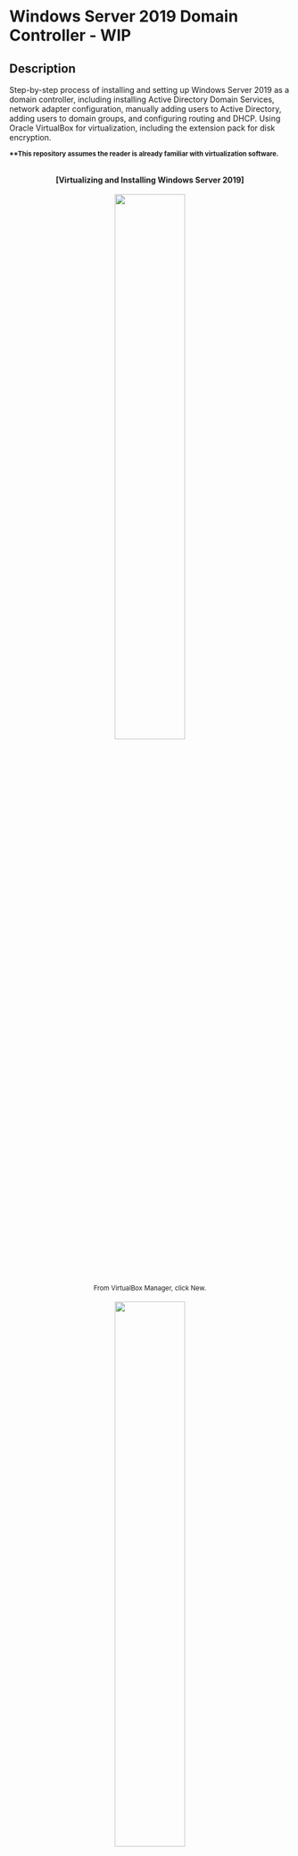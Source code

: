 <h1>Windows Server 2019 Domain Controller - WIP</h1>

<h2>Description</h2>
<p>
Step-by-step process of installing and setting up Windows Server 2019 as a domain controller, including installing Active Directory Domain Services, network adapter configuration, manually adding users to Active Directory, adding users to domain groups, and configuring routing and DHCP.  Using Oracle VirtualBox for virtualization, including the extension pack for disk encryption.
<br />
</p>
<sub><b>**This repository assumes the reader is already familiar with virtualization software.</b></sub>
<br />
<br />
<p align="center">
<b>[Virtualizing and Installing Windows Server 2019]</b>
<br />
<br />
<img src="https://i.imgur.com/hWsPUog.png" width=50% height=50%>
<br />
<sub>From VirtualBox Manager, click New.</sub>
<br />
<br />
<img src="https://i.imgur.com/wjd3tlT.png" width=50% height=50%>
<br />
<sub>Name virtual machine and select Windows Server 2019 ISO file under "ISO Image"
<br />
Click Next.
<br />
<b>**"Skip Unattended Installation" is selected to manually install operating system.</b></sub>
<br />
<br />
<img src="https://i.imgur.com/fqxtPR6.png" width=50% height=50%>
<br />
<sub>Click Settings on newly created virtual machine</sub>
<br />
<br />
<img src="https://i.imgur.com/sLsTyCD.png" width=50% height=50%>
<br />
<sub>Select Disk Encryption tab under General and select encryption method
<br />
Enter and re-enter password to access the machine</sub>
<br />
<br />
<img src="https://i.imgur.com/PgBbKFD.png" width=50% height=50%>
<br>
<sub>Under Network, Adapter 1 is set to NAT to use home network to connect to internet</sub>
<br />
<br />
<img src="https://i.imgur.com/jc0m7eg.png" width=50% height=50%>
<br />
<sub>Adapter 2 is enabled and set to Internal Network, allowing clients to connect to domain server</sub>
<br />
<br />
<img src="https://i.imgur.com/URcOPG5.png" width=50% height=50%>
<br />
<sub>Start up virtual machine
<br />
Enter disk encryption password</sub>
<br />
<br />
<img src="https://i.imgur.com/9OJX3TP.png" width=50% height=50%>
<br />
<sub>Set language, time, currency, and keyboard method
<br />
Click Next</sub>
<br />
<br />
<img src="https://i.imgur.com/qNbU63H.png" width=50% height=50%>
<br />
<sub>Installing "Standard Edition (Desktop Experience) to use GUI to set up Active Directory</sub>
<br />
<br />
<img src="https://i.imgur.com/7PanCaq.png" width=50% height=50%>
<br />
<sub>Custom install as fresh install</sub>
<br />
<br />
<img src="https://i.imgur.com/aI9gZq4.png" width=50% height=50%>
<br />
<sub>Set password
<br />
Finish installation</sub>
<br />
<br />
<img src="https://i.imgur.com/6wjIHsr.png" width=50% height=50%>
<br />
<sub>After installation, click "Input" on VM toolbar
<br />
Select "Insert Ctrl-Alt-Del"</sub>
<br />
<br />
<b>[Installing VirtualBox Guest Additions on Windows Server 2019]</b>
<br />
<br />
<img src="https://i.imgur.com/J98944R.png" width=50% height=50%>
<br />
<sub>Upon login, click "Devices" on VM toolbar
<br />
Select "Insert Guest Additions CD Image"</sub>
<br />
<br />
<img src="https://i.imgur.com/gdMdncA.png" width=50% height=50%>
<br />
<sub>Open File Explorer, select "CD Drive (D:) VirtualBox Guest Additions"
<br />
Install "VBoxWindowsAdditions-amd64"</sub>
<br />
<br />
<img src="https://i.imgur.com/KkMqZmJ.png" width=50% height=50%>
<br />
<sub>After finishing installation, reboot operating system</sub>
<br />
<br />
<b>[Network Adapter Configuration]</b>
<br />
<br />
<img src="https://i.imgur.com/S599pHb.png" width=50% height=50%>
<br />
<sub>Right-click network icon in taskbar
<br />
Select "Open Network & Internet settings"</sub>
<br />
<br />
<img src="https://i.imgur.com/UZX6vrS.png" width=50% height=50%>
<br />
<sub>Click "Change Adapter Options" under Status</sub>
<br />
<br />
<img src="https://i.imgur.com/ovaoih8.png" width=50% height=50%>
<br />
<sub>Right-click an adapter and select "Status" in order to identify which adapter connects the machine to the internet</sub>
<br />
<br />
<img src="https://i.imgur.com/LiKmDrg.png" width=50% height=50%>
<br />
<sub>The IPv4 Address shows 10.0.2.15, indicating this adapter connects the machine to the internet</sub>
<br />
<br />
<img src="https://i.imgur.com/c2Ys094.png" width=50% height=50%>
<br />
<sub>Renaming the Internet adapter and identifying the internal network adapter</sub>
<br />
<br />
<img src="https://i.imgur.com/XNwgmm2.png" width=50% height=50%>
<br />
<sub>The Autoconfigured IPv4 address indicates this adapter is for connecting to an internal network</sub>
<br />
<br />
<img src="https://i.imgur.com/qJhsv1h.png" width=50% height=50%>
<br />
<sub>Identifying both network adapters, right-click on Intranet (internal network)
<br />
Select "Properties"</sub>
<br />
<br />
<img src="https://i.imgur.com/S5RO2Gl.png" width=50% height=50%>
<br />
<sub>Select "Internet Protocol Version 4 (TCP/IPv4)"
<br />
Click "Properties"</sub>
<br />
<br />
<img src="https://i.imgur.com/rTepQ1O.png" width=50% height=50%>
<br />
<sub>The IP address for this domain controller is set to 172.16.0.1</sub>
<br />
<sub>This will also be our default gateway for the Windows 10 domain client</sub>
<br />
<sub>The DNS server address is set to 127.0.0.1, a loopback address or localhost</sub>
<br />
<br />
<b>[Installing Active Directory Domain Services and Promoting to Domain Controller]</b>
<br />
<br />
<img src="https://i.imgur.com/NvF6Xbq.png" width=50% height=50%>
<br />
<sub>On Server Manager Dashboard
<br />
Click "Add roles and features"</sub>
<br />
<br />
<img src="https://i.imgur.com/ynqG6EZ.png" width=50% height=50%>
<br />
<sub>Select "Active Directory Domain Services"
<br />
Click "Add Features" on "Add Roles and Features Wizard" popup</sub>
<br />
<br />
<img src="https://i.imgur.com/VEDk14f.png" width=50% height=50%>
<br />
<sub>Click "Install"</sub>
<br />
<br />
<img src="https://i.imgur.com/TMrurUM.png" width=50% height=50%>
<br />
<sub>After installation completes, click flag notification at top of Server Manager
<br />
Select "Promote this server to a domain controller"</sub>
<br />
<br />
<img src="https://i.imgur.com/U1KruU2.png" width=50% height=50%>
<br />
<sub>Under "Deployment Configuration," select "Add a new forest"
<br />
Enter root domain name</sub>
<br />
<br />
<img src="https://i.imgur.com/mnAsMLl.png" width=50% height=50%>
<br />
<sub>Under "Domain Controller Options," enter and re-enter DSRM password
<br />
Click "Next" until installation</sub>
<br />
<br />
<b>[Adding Administrative Users to Active Directory]</b>
<br />
<br/>
<img src="https://i.imgur.com/DBSC5xh.png" width=50% height=50%>
<br />
<sub>Click "Tools" at top of Server Manager taskbar
<br />
Select "Active Directory Users and Computers"</sub>
<br />
<br />
<img src="https://i.imgur.com/h6dSdCN.png" width=50% height=50%>
<br />
<sub>Right-click domain in left panel
<br />
Highlight "New"
<br />
Select "Organizational Unit"</sub>
<br />
<br />
<img src="https://i.imgur.com/D3wjPh5.png" width=50% height=50%>
<br />
<sub>Name organizational unit, e.g. "Administrators"
<br />
Click "OK"</sub>
<br />
<br />
<img src="https://i.imgur.com/mw6d4m2.png" width=50% height=50%>
<br />
<sub>Under domain, right-click newly created organizational unit folder
<br />
Highlight "New"
<br />
Select "User"</sub>
<br />
<br />
<img src="https://i.imgur.com/qCrY9nj.png" width=50% height=50%>
<br />
<sub>Enter new user information and username
<br />
Click "Next"</sub>
<br />
<br />
<img src="https://i.imgur.com/rySp6ng.png" width=50% height=50%>
<br />
<sub>Enter new user password
<br />
Configured to "Password never expires" only, password management to come later</sub>
<br />
<br />
<img src="https://i.imgur.com/GxbV0UD.png" width=50% height=50%>
<br />
<sub>Right click new user
<br />
Select "Properties"
</sub>
<br />
<br />
<img src="https://i.imgur.com/oo7jW7S.png" width=50% height=50%>
<br />
<sub>Under new user properties, select "Members Of" tab
<br />
Click "Add"</sub>
<br />
<br />
<img src="https://i.imgur.com/9FKvCVF.png" width=50% height=50%>
<br />
<sub>Enter "Domain Admins" under "Enter the object names to select" section
<br />
Click "Check Names"
<br />
Verify the object name is valid and click "OK"
</sub>
<br />
<br />
<img src="https://i.imgur.com/mlFyYtt.png" width=50% height=50%>
<br />
<sub>Click "Apply" and "OK"</sub>
<br />
<br />
<img src="https://i.imgur.com/0bAWDAR.png" width=50% height=50%>
<br />
<sub>Sign out to sign back in as new adminstrative user</sub>
<br />
<br />
<img src="https://i.imgur.com/vjjuy1w.png" width=50% height=50%>
<br />
<sub>Select "Other User" in bottom left of screen
<br />
Enter new administrative user credentials to log in</sub>
<br />
<br />
<b>[Installing and Configuring Remote Access]</b>
<br />
<br />
<img src="https://i.imgur.com/hcM7dhX.png" width=50% height=50%>
<br />
<sub>Upon login, on Server Manager Dashboard, click "Add roles and features"</sub>
<br />
<br />
<img src="https://i.imgur.com/42IrmyG.png" width=50% height=50%>
<br />
<sub>Select "Routing"</sub>
<br />
<br />
<img src="https://i.imgur.com/wP76Bqy.png" width=50% height=50%>
<br />
<sub>Click "Add Features" on the Add Roles and Features Wizard popup</sub>
<br />
<br />
<img src="https://i.imgur.com/v4x6VFb.png" width=50% height=50%>
<br />
<sub>Click "Install"
<br />
Reboot virtual machine to finish installation of remote access</sub>
<br />
<br />
<img src="https://i.imgur.com/DWQ352h.png" width=50% height=50%>
<br />
<sub>
Click "Tools" on the top right of the Server Manager Dashboard
<br />
Click "Routing and Remote Access"</sub>
<br />
<br />
<img src="https://i.imgur.com/uXmQrA2.png" width=50% height=50%>
<br />
<sub>Right click domain server in left panel of Routing and Remote Access window
<br />
Click "Configure and Enable Routing and Remote Access"</sub>
<br />
<br />
<img src="https://i.imgur.com/9poMmcR.png" width=50% height=50%>
<br />
<sub>Under "NAT Internet Connection," select Internet adapter
<br />
Click "Next"</sub>
<br />
<br />
<img src="https://i.imgur.com/OG1ZUFG.png" width=50% height=50%>
<br />
<sub>Finish installing Routing and Remote Access services</sub>
<br />
<br />
<b>[Installing and Configuring DHCP]</b>
<br />
<br />
<img src="https://i.imgur.com/1bnqws2.png" width=50% height=50%>
<br />
<sub>On Server Manager Dashboard, click "Add roles and features"</sub>
<br />
<br />
<img src="https://i.imgur.com/k2Lvsez.png" width=50% height=50%>
<br />
<sub>Select "DHCP Server"
<br />
Click "Add Features" on Add Roles and Features Wizard popup</sub>
<br />
<br />
<img src="https://i.imgur.com/s9akjoY.png" width=50% height=50%>
<br />
<sub>Click "Next" until installation is prompted
<br />
Finish installation</sub>
<br />
<br />
<img src="https://i.imgur.com/tF37ypj.png" width=50% height=50%>
<br />
<sub>Click "Tools" in top right of Server Manager Dashboard
<br />
Select "DHCP"</sub>
<br />
<br />
<img src="https://i.imgur.com/SVqGvbt.png" width=50% height=50%>
<br />
<sub>Under domain server in left panel of DHCP window, right-click "IPv4"
<br />
Select "New Scope"</sub>
<br />
<br />
<img src="https://i.imgur.com/FVSwfoB.png" width=50% height=50%>
<br />
<sub>Enter scope name under New Scope Wizard window
<br />
Set description if helpful
<br />
Click "Next"</sub>
<br />
<br />
<img src="https://i.imgur.com/aZ8hQTv.png" width=50% height=50%>
<br />
<sub>Set beginning IP address of scope
<br />
Set ending IP address of scope
<br />
Set subnet length to 24
<br />
Click "Next"</sub>
<br />
<br />
<img src="https://i.imgur.com/y5EWUsB.png" width=50% height=50%>
<br />
<sub>Select "Yes, I want to configure these options now" under Configure DHCP Options
<br />
Click "Next"</sub>
<br />
<br />
<img src="https://i.imgur.com/IaStPGZ.png" width=50% height=50%>
<br />
<sub>Set default gateway address under Router (Default Gateway)
<br />**Default gateway address in my case is 172.16.0.1 as shown in Network Adapter Configuration</sub>
<br />
<br />
<img src="https://i.imgur.com/b4Ywpr0.png" width=50% height=50%>
<br />
<sub>Confirm parent domain
<br />
Enter client IP(s) to use DNS servers to use on your network
<br />
**I am entering one for the singular Windows 10 domain client
<br />
Click "Add"
<br />
Click "Next"</sub>
<br />
<br />
<img src="https://i.imgur.com/GhYu0uU.png" width=50% height=50%>
<br />
<sub>Select "Yes, I want to activate this scope now" when prompted under Active Scope
<br />
Click "Next"
<br />
Finish configuring scope</sub>
<br />
<br />
<img src="https://i.imgur.com/Hr8gUOf.png" width=50% height=50%>
<br />
<sub>Right-click domain server in left panel of DHCP window
<br />
Select "Authorize"</sub>
<br />
<br />
<img src="https://i.imgur.com/ZMZCuf8.png" width=50% height=50%>
<br />
<sub>Right-click domain server in left panel of DHCP window
<br />
Select "Refresh"</sub>
<br />
<br />
<img src="https://i.imgur.com/NjSezrH.png" width=50% height=50%>
<br />
<sub>Verify connection is live as shown by green checkmarks on icons</sub>
</p>
